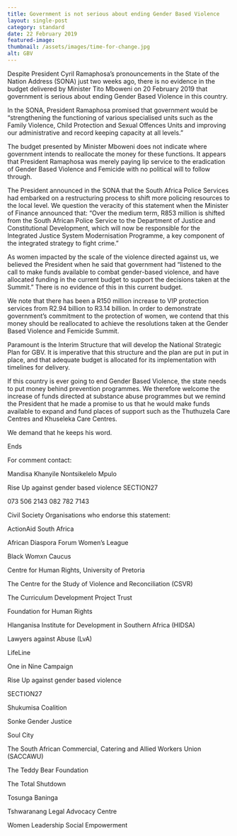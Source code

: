 ```yaml
---
title: Government is not serious about ending Gender Based Violence
layout: single-post
category: standard
date: 22 February 2019
featured-image: 
thumbnail: /assets/images/time-for-change.jpg
alt: GBV
---
```


Despite President Cyril Ramaphosa’s pronouncements in the State of the Nation Address (SONA) just two weeks ago, there is no evidence in the budget delivered by Minister Tito Mboweni on 20 February 2019 that government is serious about ending Gender Based Violence in this country.

In the SONA, President Ramaphosa promised that government would be “strengthening the functioning of various specialised units such as the Family Violence, Child Protection and Sexual Offences Units and improving our administrative and record keeping capacity at all levels.”

The budget presented by Minister Mboweni does not indicate where government intends to reallocate the money for these functions. It appears that President Ramaphosa was merely paying lip service to the eradication of Gender Based Violence and Femicide with no political will to follow through.

The President announced in the SONA that the South Africa Police Services had embarked on a restructuring process to shift more policing resources to the local level. We question the veracity of this statement when the Minister of Finance announced that: “Over the medium term, R853 million is shifted from the South African Police Service to the Department of Justice and Constitutional Development, which will now be responsible for the Integrated Justice System Modernisation Programme, a key component of the integrated strategy to fight crime.”

As women impacted by the scale of the violence directed against us, we believed the President when he said that government had “listened to the call to make funds available to combat gender-based violence, and have allocated funding in the current budget to support the decisions taken at the Summit.” There is no evidence of this in this current budget.

We note that there has been a R150 million increase to VIP protection services from R2.94 billion to R3.14 billion. In order to demonstrate government’s commitment to the protection of women, we contend that this money should be reallocated to achieve the resolutions taken at the Gender Based Violence and Femicide Summit.

Paramount is the Interim Structure that will develop the National Strategic Plan for GBV. It is imperative that this structure and the plan are put in put in place, and that adequate budget is allocated for its implementation with timelines for delivery.

If this country is ever going to end Gender Based Violence, the state needs to put money behind prevention programmes. We therefore welcome the increase of funds directed at substance abuse programmes but we remind the President that he made a promise to us that he would make funds available to expand and fund places of support such as the Thuthuzela Care Centres and Khuseleka Care Centres.

We demand that he keeps his word.

Ends

For comment contact:

Mandisa Khanyile                                     Nontsikelelo Mpulo

Rise Up against gender based violence     SECTION27

073 506 2143                                          082 782 7143

Civil Society Organisations who endorse this statement:

ActionAid South Africa

African Diaspora Forum Women’s League

Black Womxn Caucus

Centre for Human Rights, University of Pretoria

The Centre for the Study of Violence and Reconciliation (CSVR)

The Curriculum Development Project Trust

Foundation for Human Rights

Hlanganisa Institute for Development in Southern Africa (HIDSA)

Lawyers against Abuse (LvA)

LifeLine

One in Nine Campaign

Rise Up against gender based violence

SECTION27

Shukumisa Coalition

Sonke Gender Justice

Soul City

The South African Commercial, Catering and Allied Workers Union (SACCAWU)

The Teddy Bear Foundation

The Total Shutdown

Tosunga Baninga

Tshwaranang Legal Advocacy Centre

Women Leadership Social Empowerment

 

